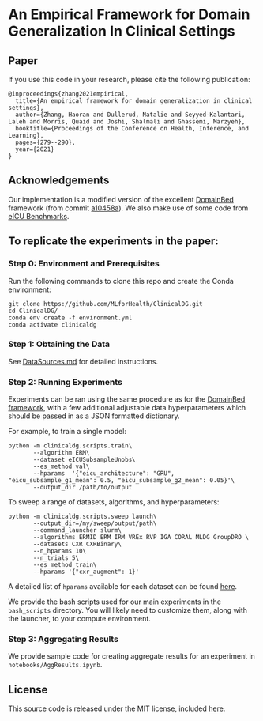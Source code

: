 # An Empirical Framework for Domain Generalization In Clinical Settings

## Paper
If you use this code in your research, please cite the following publication:
```
@inproceedings{zhang2021empirical,
  title={An empirical framework for domain generalization in clinical settings},
  author={Zhang, Haoran and Dullerud, Natalie and Seyyed-Kalantari, Laleh and Morris, Quaid and Joshi, Shalmali and Ghassemi, Marzyeh},
  booktitle={Proceedings of the Conference on Health, Inference, and Learning},
  pages={279--290},
  year={2021}
}
```




## Acknowledgements

Our implementation is a modified version of the excellent [DomainBed](https://github.com/facebookresearch/DomainBed) framework (from commit [a10458a](https://github.com/facebookresearch/DomainBed/tree/a10458a2adfd8aec0fda2d617f710e5044e5dc60)). We also make use of some code from [eICU Benchmarks](https://github.com/mostafaalishahi/eICU_Benchmark).


## To replicate the experiments in the paper:

### Step 0: Environment and Prerequisites
Run the following commands to clone this repo and create the Conda environment:

```
git clone https://github.com/MLforHealth/ClinicalDG.git
cd ClinicalDG/
conda env create -f environment.yml
conda activate clinicaldg
```

### Step 1: Obtaining the Data
See [DataSources.md](DataSources.md) for detailed instructions.

### Step 2: Running Experiments

Experiments can be ran using the same procedure as for the [DomainBed framework](https://github.com/facebookresearch/DomainBed), with a few additional adjustable data hyperparameters which should be passed in as a JSON formatted dictionary.

For example, to train a single model:
```
python -m clinicaldg.scripts.train\
       --algorithm ERM\
       --dataset eICUSubsampleUnobs\
       --es_method val\
       --hparams  '{"eicu_architecture": "GRU", "eicu_subsample_g1_mean": 0.5, "eicu_subsample_g2_mean": 0.05}'\
       --output_dir /path/to/output
```

To sweep a range of datasets, algorithms, and hyperparameters:
```
python -m clinicaldg.scripts.sweep launch\
       --output_dir=/my/sweep/output/path\
       --command_launcher slurm\
       --algorithms ERMID ERM IRM VREx RVP IGA CORAL MLDG GroupDRO \
       --datasets CXR CXRBinary\
       --n_hparams 10\
       --n_trials 5\
       --es_method train\
       --hparams '{"cxr_augment": 1}'
```

A detailed list of `hparams` available for each dataset can be found [here](hparams.md).

We provide the bash scripts used for our main experiments in the `bash_scripts` directory. You will likely need to customize them, along with the launcher, to your compute environment.

### Step 3: Aggregating Results

We provide sample code for creating aggregate results for an experiment in `notebooks/AggResults.ipynb`.



## License
This source code is released under the MIT license, included [here](LICENSE).
